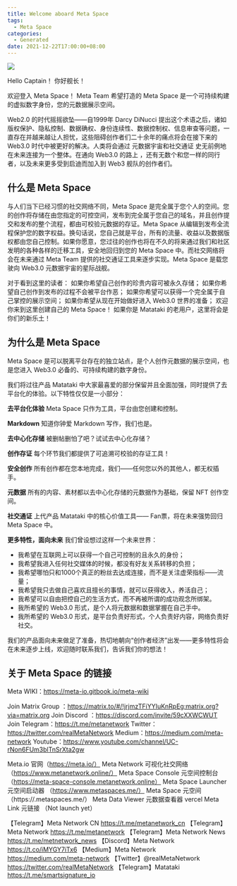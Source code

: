 ```yaml
---
title: Welcome aboard Meta Space
tags:
  - Meta Space
categories:
  - Generated
date: 2021-12-22T17:00:00+08:00
---
```


![](https://i.imgur.com/U9HusFg.png)

Hello Captain！
你好舰长！

欢迎登入 Meta Space！ 
Meta Team 希望打造的 Meta Space 是一个可持续构建的虚拟数字身份，您的元数据展示空间。

Web2.0 的时代摇摇欲坠——自1999年 Darcy DiNucci 提出这个术语之后，诸如版权保护、隐私控制、数据确权、身份连续性、数据控制权、信息审查等问题，一直存在并越来越让人担忧，这些阻碍创作者们二十余年的痛点将会在接下来的 Web3.0 时代中被更好的解决。人类将会通过 元数据宇宙和社交通证 史无前例地在未来连接为一个整体。在通向 Web3.0 的路上 ，还有无数个和您一样的同行者，以及未来更多受到启迪而加入到 Web3 舰队的创作者们。

## 什么是 Meta Space

与人们当下已经习惯的社交网络不同，Meta Space 是完全属于您个人的空间。您的创作将存储在由您指定的可控空间，发布到完全属于您自己的域名，并且创作提交和发布的整个流程，都由可校验元数据的存证。Meta Space 从编辑到发布全流程保护您的数字权益。换句话说，您自己就是平台，所有的流量、收益以及数据版权都由您自己控制。如果你愿意，您过往的创作也将在不久的将来通过我们和社区发明的各种各样的迁移工具，安全地回归到您的 Meta Space 中。而社交网络将会在未来通过 Meta Team 提供的社交通证工具来逐步实现。Meta Space 是载您驶向 Web3.0 元数据宇宙的星际战舰。


对于看到这里的读者：
如果你希望自己创作的珍贵内容可被永久存储；
如果你希望自己创作到发布的过程不会被平台作恶；
如果你希望可以获得一个完全属于自己掌控的展示空间；
如果你希望从现在开始做好进入 Web3.0 世界的准备；
欢迎你来到这里创建自己的 Meta Space！
如果你是 Matataki 的老用户，这里将会是你们的新乐土！

## 为什么是 Meta Space

Meta Space 是可以脱离平台存在的独立站点，是个人创作元数据的展示空间，也是您进入 Web3.0 必备的、可持续构建的数字身份。

我们将过往产品 Matataki 中大家最喜爱的部分保留并且全面加强，同时提供了去平台化的体验。以下特性仅仅是一小部分：

**去平台化体验**
Meta Space 只作为工具，平台由您创建和控制。

**Markdown**
知道你钟爱 Markdown 写作，我们也是。

**去中心化存储**
被删帖删怕了吧？试试去中心化存储？

**创作存证**
每个环节我们都提供了可追溯可校验的存证工具！

**安全创作**
所有创作都在您本地完成，我们——任何您以外的其他人，都无权插手。

**元数据**
所有的内容、素材都以去中心化存储的元数据作为基础，保留 NFT 创作空间。

**社交通证**
上代产品 Matataki 中的核心价值工具——  Fan票，将在未来强势回归 Meta Space 中。

**更多特性，面向未来**
我们曾设想过这样一个未来世界：
- 我希望在互联网上可以获得一个自己可控制的且永久的身份；
- 我希望我进入任何社交媒体的时候，都没有好友关系转移的负担；
- 我希望哪怕只和1000个真正的粉丝去达成连接，而不是关注虚荣指标——流量；
- 我希望我只去做自己喜欢且擅长的事情，就可以获得收入，养活自己；
- 我希望可以自由把控自己的生活方式，而不再被所谓的成功观念所绑架。
- 我所希望的 Web3.0 形式，是个人将元数据和数据掌握在自己手中。
- 我所希望的 Web3.0 形式，是平台负责好形式，个人负责好内容，网络负责好社交。


我们的产品面向未来做足了准备，热切地朝向“创作者经济”出发——更多特性将会在未来逐步上线，欢迎随时联系我们，告诉我们你的想法！

## 关于 Meta Space 的链接

Meta WIKI：https://meta-io.gitbook.io/meta-wiki

Join Matrix Group ：https://matrix.to/#/!jrjmzTFiYYIuKnRpEg:matrix.org?via=matrix.org
Join Discord ：https://discord.com/invite/59cXXWCWUT
Join Telegram：https://t.me/metanetwork
Twitter：https://twitter.com/realMetaNetwork
Medium：https://medium.com/meta-network
Youtube：https://www.youtube.com/channel/UC-rNon6FUm3blTnSrXta2gw


Meta.io 官网（https://meta.io/）
Meta Network 可视化社交网络 （https://www.metanetwork.online/）
Meta Space Console 元空间控制台 （https://meta-space-console.metanetwork.online）
Meta Space Launcher 元空间启动器 （https://www.metaspaces.me/）
Meta Space 元空间 （https://<Custom Domain>.metaspaces.me/）
Meta Data Viewer 元数据查看器 vercel
Meta Link 元链接 （Not launch yet）

【Telegram】Meta Network CN https://t.me/metanetwork_cn
【Telegram】Meta Network https://t.me/metanetwork
【Telegram】Meta Network News https://t.me/metnetwork_news
【Discord】Meta Network https://t.co/iMYGY7iTx6
【Medium】Meta Network https://medium.com/meta-network
【Twitter】@realMetaNetwork https://twitter.com/realMetaNetwork
【Telegram】Matataki https://t.me/smartsignature_io
